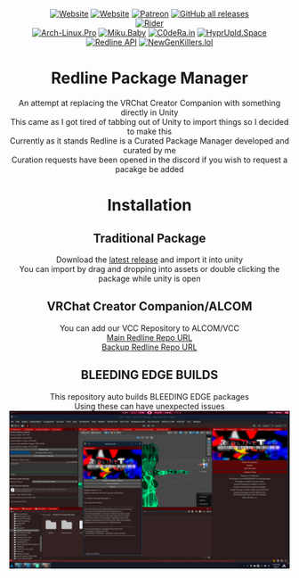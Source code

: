 <div align='center'>  

[![Website](https://img.shields.io/website?down_color=red&down_message=Offline&label=arch-linux.pro&style=for-the-badge&up_color=cyan&up_message=Online&url=https%3A%2F%2Farch-linux.pro)](https://arch-linux.pro)
[![Website](https://img.shields.io/website?down_color=red&down_message=Offline&label=C0deRa.in&style=for-the-badge&up_color=cyan&up_message=Online&url=https%3A%2F%2Fc0dera.in)](https://c0dera.in)
[![Patreon](https://img.shields.io/badge/Patreon-Donate-pink?style=for-the-badge)](https://www.patreon.com/PhoenixAceVFX)
[![GitHub all releases](https://img.shields.io/github/downloads/Redline-Team/RPM/total?color=red&label=Total%20Downloads&logo=github&logoColor=red&style=for-the-badge)](https://github.com/Redline-Team/RPM/releases/latest)  
[![Rider](https://img.shields.io/badge/Rider-000000.svg?style=for-the-badge&logo=Rider&logoColor=white&color=black&labelColor=crimson)](https://www.jetbrains.com/rider/)  
[![Arch-Linux.Pro](https://uptime.betterstack.com/status-badges/v3/monitor/1psjj.svg)](https://status.arch-linux.pro)
[![Miku.Baby](https://uptime.betterstack.com/status-badges/v3/monitor/1psjl.svg)](https://status.arch-linux.pro)
[![C0deRa.in](https://uptime.betterstack.com/status-badges/v3/monitor/1htdf.svg)](https://status.arch-linux.pro)
[![HyprUpld.Space](https://uptime.betterstack.com/status-badges/v3/monitor/1tg12.svg)](https://status.arch-linux.pro)
[![Redline API](https://uptime.betterstack.com/status-badges/v3/monitor/1jo77.svg)](https://status.arch-linux.pro)
[![NewGenKillers.lol](https://uptime.betterstack.com/status-badges/v3/monitor/1pt55.svg)](https://status.arch-linux.pro)
# Redline Package Manager  
An attempt at replacing the VRChat Creator Companion with something directly in Unity  
This came as I got tired of tabbing out of Unity to import things so I decided to make this  
Currently as it stands Redline is a Curated Package Manager developed and curated by me  
Curation requests have been opened in the discord if you wish to request a pacakge be added  

# Installation  
## Traditional Package  
Download the [latest release](https://github.com/Redline-Team/RPM/releases/latest) and import it into unity  
You can import by drag and dropping into assets or double clicking the package while unity is open  
## VRChat Creator Companion/ALCOM  
You can add our VCC Repository to ALCOM/VCC  
[Main Redline Repo URL](https://rpmrepo.arch-linux.pro)  
[Backup Redline Repo URL](https://redline-team.github.io/RedlineVCC/)  
## BLEEDING EDGE BUILDS  
This repository auto builds BLEEDING EDGE packages  
Using these can have unexpected issues  
<img src="Screenshot.webp" />  
</div>
